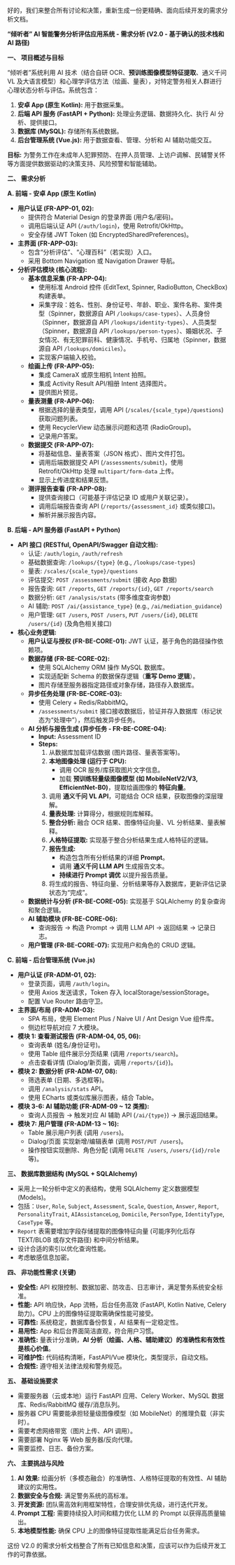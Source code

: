 好的，我们来整合所有讨论和决策，重新生成一份更精确、面向后续开发的需求分析文档。

**“倾听者” AI 智能警务分析评估应用系统 - 需求分析 (V2.0 - 基于确认的技术栈和 AI 路径)**

**一、 项目概述与目标**

“倾听者”系统利用 AI 技术（结合自研 OCR、**预训练图像模型特征提取**、通义千问 VL 及大语言模型）和心理学评估方法（绘画、量表），对特定警务相关人群进行心理状态分析与评估。系统包含：

1.  **安卓 App (原生 Kotlin):** 用于数据采集。
2.  **后端 API 服务 (FastAPI + Python):** 处理业务逻辑、数据持久化、执行 AI 分析、提供接口。
3.  **数据库 (MySQL):** 存储所有系统数据。
4.  **后台管理系统 (Vue.js):** 用于数据查看、管理、分析和 AI 辅助功能交互。

**目标:** 为警务工作在未成年人犯罪预防、在押人员管理、上访户调解、民辅警关怀等方面提供数据驱动的决策支持、风险预警和智能辅助。

**二、 需求分析**

**A. 前端 - 安卓 App (原生 Kotlin)**

*   **用户认证 (FR-APP-01, 02):**
    *   提供符合 Material Design 的登录界面 (用户名/密码)。
    *   调用后端认证 API (`/auth/login`)，使用 Retrofit/OkHttp。
    *   安全存储 JWT Token (如 EncryptedSharedPreferences)。
*   **主界面 (FR-APP-03):**
    *   包含“分析评估”、“心理百科”（若实现）入口。
    *   采用 Bottom Navigation 或 Navigation Drawer 导航。
*   **分析评估模块 (核心流程):**
    *   **基本信息采集 (FR-APP-04):**
        *   使用标准 Android 控件 (EditText, Spinner, RadioButton, CheckBox) 构建表单。
        *   采集字段：姓名、性别、身份证号、年龄、职业、案件名称、案件类型（Spinner，数据源自 API `/lookups/case-types`）、人员身份（Spinner，数据源自 API `/lookups/identity-types`）、人员类型（Spinner，数据源自 API `/lookups/person-types`）、婚姻状况、子女情况、有无犯罪前科、健康情况、手机号、归属地（Spinner，数据源自 API `/lookups/domiciles`）。
        *   实现客户端输入校验。
    *   **绘画上传 (FR-APP-05):**
        *   集成 CameraX 或原生相机 Intent 拍照。
        *   集成 Activity Result API/相册 Intent 选择图片。
        *   提供图片预览。
    *   **量表测量 (FR-APP-06):**
        *   根据选择的量表类型，调用 API (`/scales/{scale_type}/questions`) 获取问题列表。
        *   使用 RecyclerView 动态展示问题和选项 (RadioGroup)。
        *   记录用户答案。
    *   **数据提交 (FR-APP-07):**
        *   将基础信息、量表答案（JSON 格式）、图片文件打包。
        *   调用后端数据提交 API (`/assessments/submit`)，使用 Retrofit/OkHttp 处理 `multipart/form-data` 上传。
        *   显示上传进度和结果反馈。
    *   **测评报告查看 (FR-APP-08):**
        *   提供查询接口（可能基于评估记录 ID 或用户关联记录）。
        *   调用后端报告查询 API (`/reports/{assessment_id}` 或类似接口)。
        *   解析并展示报告内容。

**B. 后端 - API 服务器 (FastAPI + Python)**

*   **API 接口 (RESTful, OpenAPI/Swagger 自动文档):**
    *   认证: `/auth/login`, `/auth/refresh`
    *   基础数据查询: `/lookups/{type}` (e.g., `/lookups/case-types`)
    *   量表: `/scales/{scale_type}/questions`
    *   评估提交: `POST /assessments/submit` (接收 App 数据)
    *   报告查询: `GET /reports`, `GET /reports/{id}`, `GET /reports/search`
    *   数据分析: `GET /analysis/stats` (带多维度查询参数)
    *   AI 辅助: `POST /ai/{assistance_type}` (e.g., `/ai/mediation_guidance`)
    *   用户管理: `GET /users`, `POST /users`, `PUT /users/{id}`, `DELETE /users/{id}` (及角色相关接口)
*   **核心业务逻辑:**
    *   **用户认证与授权 (FR-BE-CORE-01):** JWT 认证，基于角色的路径操作依赖项。
    *   **数据存储 (FR-BE-CORE-02):**
        *   使用 SQLAlchemy ORM 操作 MySQL 数据库。
        *   实现适配新 Schema 的数据保存逻辑（**重写 Demo 逻辑**）。
        *   图片存储至服务器指定路径或对象存储，路径存入数据库。
    *   **异步任务处理 (FR-BE-CORE-03):**
        *   使用 Celery + Redis/RabbitMQ。
        *   `/assessments/submit` 接口接收数据后，验证并存入数据库（标记状态为“处理中”），然后触发异步任务。
    *   **AI 分析与报告生成 (异步任务 - FR-BE-CORE-04):**
        *   **Input:** Assessment ID
        *   **Steps:**
            1.  从数据库加载评估数据 (图片路径、量表答案等)。
            2.  **本地图像处理 (运行于 CPU):**
                *   调用 OCR 服务/库获取图片文字信息。
                *   加载 **预训练轻量级图像模型 (如 MobileNetV2/V3, EfficientNet-B0)**，提取绘画图像的 **特征向量**。
            3.  调用 **通义千问 VL API**，可能结合 OCR 结果，获取图像的深层理解。
            4.  **量表处理:** 计算得分，根据规则库解释。
            5.  **整合分析:** 融合 OCR 结果、图像特征向量、VL 分析结果、量表解释。
            6.  **人格特征提取:** 实现基于整合分析结果生成人格特征的逻辑。
            7.  **报告生成:**
                *   构造包含所有分析结果的详细 **Prompt**。
                *   调用 **通义千问 LLM API** 生成报告文本。
                *   **持续进行 Prompt 调优** 以提升报告质量。
            8.  将生成的报告、特征向量、分析结果等存入数据库，更新评估记录状态为“完成”。
    *   **数据统计与分析 (FR-BE-CORE-05):** 实现基于 SQLAlchemy 的复杂查询和聚合逻辑。
    *   **AI 辅助模块 (FR-BE-CORE-06):**
        *   查询报告 -> 构造 Prompt -> 调用 LLM API -> 返回结果 -> 记录日志。
    *   **用户管理 (FR-BE-CORE-07):** 实现用户和角色的 CRUD 逻辑。

**C. 前端 - 后台管理系统 (Vue.js)**

*   **用户认证 (FR-ADM-01, 02):**
    *   登录页面，调用 `/auth/login`。
    *   使用 Axios 发送请求，Token 存入 localStorage/sessionStorage。
    *   配置 Vue Router 路由守卫。
*   **主界面/布局 (FR-ADM-03):**
    *   SPA 布局，使用 Element Plus / Naive UI / Ant Design Vue 组件库。
    *   侧边栏导航对应 7 大模块。
*   **模块 1: 查看测试报告 (FR-ADM-04, 05, 06):**
    *   查询表单 (姓名/身份证号)。
    *   使用 Table 组件展示分页结果 (调用 `/reports/search`)。
    *   点击查看详情 (Dialog/新页面，调用 `/reports/{id}`)。
*   **模块 2: 数据分析 (FR-ADM-07, 08):**
    *   筛选表单 (日期、多选框等)。
    *   调用 `/analysis/stats` API。
    *   使用 ECharts 或类似库展示图表，结合 Table。
*   **模块 3-6: AI 辅助功能 (FR-ADM-09 ~ 12 类推):**
    *   查询人员报告 -> 触发对应 AI 辅助 API (`/ai/{type}`) -> 展示返回结果。
*   **模块 7: 用户管理 (FR-ADM-13 ~ 16):**
    *   Table 展示用户列表 (调用 `/users`)。
    *   Dialog/页面 实现新增/编辑表单 (调用 `POST/PUT /users`)。
    *   操作按钮实现删除、角色分配 (调用 `DELETE /users`, `/users/{id}/role` 等)。

**三、 数据库数据结构 (MySQL + SQLAlchemy)**

*   采用上一轮分析中定义的表结构，使用 SQLAlchemy 定义数据模型 (Models)。
*   包括：`User`, `Role`, `Subject`, `Assessment`, `Scale`, `Question`, `Answer`, `Report`, `PersonalityTrait`, `AIAssistanceLog`, `Domicile`, `PersonType`, `IdentityType`, `CaseType` 等。
*   `Report` 表需要增加字段存储提取的图像特征向量 (可能序列化后存 TEXT/BLOB 或存文件路径) 和中间分析结果。
*   设计合适的索引以优化查询性能。
*   考虑敏感信息加密。

**四、 非功能性需求 (关键)**

*   **安全性:** API 权限控制、数据加密、防攻击、日志审计，满足警务系统安全标准。
*   **性能:** API 响应快，App 流畅，后台任务高效 (FastAPI, Kotlin Native, Celery 助力)。CPU 上的图像特征提取需确保性能可接受。
*   **可靠性:** 系统稳定，数据库备份恢复，AI 结果有一定稳定性。
*   **易用性:** App 和后台界面简洁直观，符合用户习惯。
*   **准确性:** 量表计分准确，**AI 分析（绘画、人格、辅助建议）的准确性和有效性是核心价值**。
*   **可维护性:** 代码结构清晰，FastAPI/Vue 模块化，类型提示，自动文档。
*   **合规性:** 遵守相关法律法规和警务规范。

**五、 基础设施要求**

*   需要服务器（云或本地）运行 FastAPI 应用、Celery Worker、MySQL 数据库、Redis/RabbitMQ 缓存/消息队列。
*   服务器 CPU 需要能承担轻量级图像模型（如 MobileNet）的推理负载（非实时）。
*   需要考虑网络带宽（图片上传、API 调用）。
*   需要部署 Nginx 等 Web 服务器/反向代理。
*   需要监控、日志、备份方案。

**六、 主要挑战与风险**

1.  **AI 效果:** 绘画分析（多模态融合）的准确性、人格特征提取的有效性、AI 辅助建议的实用性。
2.  **数据安全与合规:** 满足警务系统的高标准。
3.  **开发资源:** 团队需高效利用框架特性，合理安排优先级，进行迭代开发。
4.  **Prompt 工程:** 需要持续投入时间和精力优化 LLM 的 Prompt 以获得高质量输出。
5.  **本地模型性能:** 确保 CPU 上的图像特征提取性能满足后台任务需求。

这份 V2.0 的需求分析文档整合了所有已知信息和决策，应该可以作为后续开发工作的可靠依据。